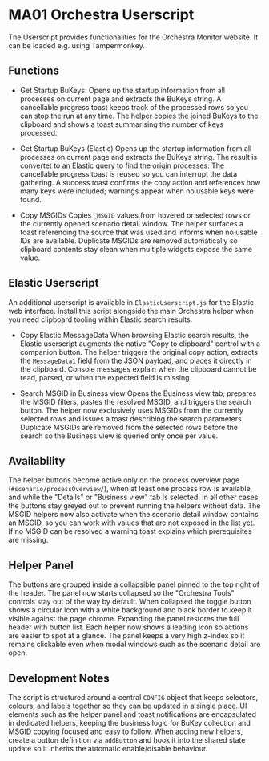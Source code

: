 # MA01 Orchestra Userscript

The Userscript provides functionalities for the Orchestra Monitor website. It can be loaded e.g. using Tampermonkey.

## Functions

* Get Startup BuKeys:
  Opens up the startup information from all processes on current page and extracts the BuKeys string.
  A cancellable progress toast keeps track of the processed rows so you can stop the run at any time.
  The helper copies the joined BuKeys to the clipboard and shows a toast summarising the number of keys processed.

* Get Startup BuKeys (Elastic)
  Opens up the startup information from all processes on current page and extracts the BuKeys string. The result is convertet to an Elastic query to find the origin processes.
  The cancellable progress toast is reused so you can interrupt the data gathering.
  A success toast confirms the copy action and references how many keys were included; warnings appear when no usable keys were found.

* Copy MSGIDs
  Copies `_MSGID` values from hovered or selected rows or the currently opened scenario detail window.
  The helper surfaces a toast referencing the source that was used and informs when no usable IDs are available.
  Duplicate MSGIDs are removed automatically so clipboard contents stay clean when multiple widgets expose the same value.

## Elastic Userscript

An additional userscript is available in `ElasticUserscript.js` for the Elastic web interface. Install this script alongside the main Orchestra helper when you need clipboard tooling within Elastic search results.

* Copy Elastic MessageData
  When browsing Elastic search results, the Elastic userscript augments the native "Copy to clipboard" control with a companion button.
  The helper triggers the original copy action, extracts the `MessageData1` field from the JSON payload, and places it directly in the clipboard.
  Console messages explain when the clipboard cannot be read, parsed, or when the expected field is missing.

* Search MSGID in Business view
  Opens the Business view tab, prepares the MSGID filters, pastes the resolved MSGID, and triggers the search button.
  The helper now exclusively uses MSGIDs from the currently selected rows and issues a toast describing the search parameters.
  Duplicate MSGIDs are removed from the selected rows before the search so the Business view is queried only once per value.

## Availability

The helper buttons become active only on the process overview page (`#scenario/processOverview/`), when at least one process row is available, and while the "Details" or "Business view" tab is selected. In all other cases the buttons stay greyed out to prevent running the helpers without data. The MSGID helpers now also activate when the scenario detail window contains an MSGID, so you can work with values that are not exposed in the list yet. If no MSGID can be resolved a warning toast explains which prerequisites are missing.

## Helper Panel

The buttons are grouped inside a collapsible panel pinned to the top right of the header. The panel now starts collapsed so the "Orchestra Tools" controls stay out of the way by default. When collapsed the toggle button shows a circular icon with a white background and black border to keep it visible against the page chrome. Expanding the panel restores the full header with button list. Each helper now shows a leading icon so actions are easier to spot at a glance. The panel keeps a very high z-index so it remains clickable even when modal windows such as the scenario detail are open.

## Development Notes

The script is structured around a central `CONFIG` object that keeps selectors, colours, and labels together so they can be updated in a single place. UI elements such as the helper panel and toast notifications are encapsulated in dedicated helpers, keeping the business logic for BuKey collection and MSGID copying focused and easy to follow. When adding new helpers, create a button definition via `addButton` and hook it into the shared state update so it inherits the automatic enable/disable behaviour.

